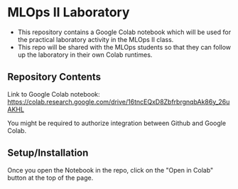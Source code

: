 # MLOps II Laboratory


- This repository contains a Google Colab notebook which will be used for the practical laboratory activity in the MLOps II class.
- This repo will be shared with the MLOps students so that they can follow up the laboratory in their own Colab runtimes.


## Repository Contents

Link to Google Colab notebook: https://colab.research.google.com/drive/16tncEQxD8ZbfrbrgnqbAk86y_26uAKHL

You might be required to authorize integration between Github and Google Colab.


## Setup/Installation

Once you open the Notebook in the repo, click on the "Open in Colab" button at the top of the page.



